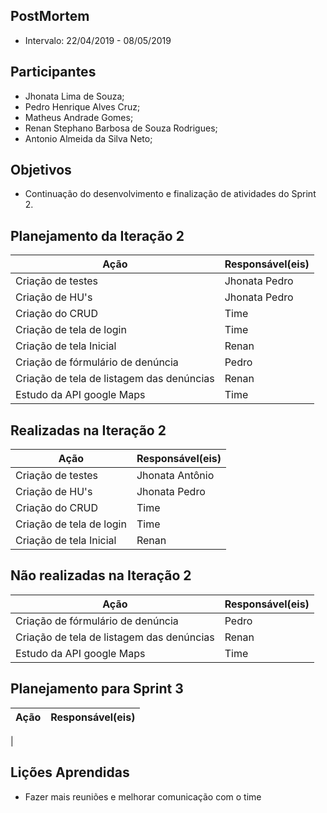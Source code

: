 ## PostMortem
* Intervalo: 22/04/2019 - 08/05/2019
## Participantes
  * Jhonata Lima de Souza;
  * Pedro Henrique Alves Cruz;
  * Matheus Andrade Gomes;
  * Renan Stephano Barbosa de Souza Rodrigues;
  * Antonio Almeida da Silva Neto;
## Objetivos
* Continuação do desenvolvimento e finalização de atividades do Sprint 2.
## Planejamento da Iteração 2
| Ação | Responsável(eis) |
|----------|----------|
| Criação de testes | Jhonata Pedro |
| Criação de HU's | Jhonata Pedro |
| Criação do CRUD | Time |
| Criação de tela de login | Time |
| Criação de tela Inicial | Renan |
| Criação de fórmulário de denúncia | Pedro |
| Criação de tela de listagem das denúncias | Renan |
| Estudo da API google Maps| Time |
## Realizadas na Iteração 2
| Ação | Responsável(eis) |
|----------|----------|
| Criação de testes | Jhonata Antônio |
| Criação de HU's | Jhonata Pedro |
| Criação do CRUD | Time |
| Criação de tela de login | Time |
| Criação de tela Inicial | Renan |

## Não realizadas na Iteração 2
| Ação | Responsável(eis) |
|----------|----------|
| Criação de fórmulário de denúncia | Pedro |
| Criação de tela de listagem das denúncias | Renan |
| Estudo da API google Maps| Time |
## Planejamento para Sprint 3
| Ação | Responsável(eis) |
|----------|----------|
| 

## Lições Aprendidas
* Fazer mais reuniões e melhorar comunicação com o time
